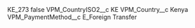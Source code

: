 <?xml version="1.0" encoding="UTF-8"?>
<CustomMetadata xmlns="http://soap.sforce.com/2006/04/metadata" xmlns:xsi="http://www.w3.org/2001/XMLSchema-instance" xmlns:xsd="http://www.w3.org/2001/XMLSchema">
    <label>KE_273</label>
    <protected>false</protected>
    <values>
        <field>VPM_CountryISO2__c</field>
        <value xsi:type="xsd:string">KE</value>
    </values>
    <values>
        <field>VPM_Country__c</field>
        <value xsi:type="xsd:string">Kenya</value>
    </values>
    <values>
        <field>VPM_PaymentMethod__c</field>
        <value xsi:type="xsd:string">E_Foreign Transfer</value>
    </values>
</CustomMetadata>
